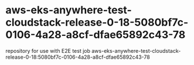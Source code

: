 # aws-eks-anywhere-test-cloudstack-release-0-18-5080bf7c-0106-4a28-a8cf-dfae65892c43-78
repository for use with E2E test job aws-eks-anywhere-test-cloudstack-release-0-18:5080bf7c-0106-4a28-a8cf-dfae65892c43-78
